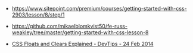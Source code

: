 * https://www.sitepoint.com/premium/courses/getting-started-with-css-2903/lesson/8/step/1
* https://github.com/mikaelblomkvist50/fe-russ-weakley/tree/master/getting-started-with-css-lesson-8

* [CSS Floats and Clears Explained - DevTips - 24 Feb 2014](https://www.youtube.com/watch?v=xFGBNv2KeVU&index=3&list=PLqGj3iMvMa4L731ispRfGAabXeRpM4RL6)
